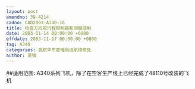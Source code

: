 ```yaml
---
layout: post
amendno: 39-4214
cadno: CAD2003-A340-16
title: 检查方向舵行程限制器和伺服控制
date: 2003-11-14 00:00:00 +0800
effdate: 2003-11-17 00:00:00 +0800
tag: A340
categories: 民航华东管理局适航维修处
author: 吴镝
---
```


##适用范围:
A340系列飞机，除了在空客生产线上已经完成了48110号改装的飞机

